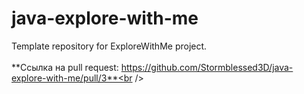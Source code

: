 # java-explore-with-me
Template repository for ExploreWithMe project.<br /> 
<br /> 
**Ссылка на pull request: https://github.com/Stormblessed3D/java-explore-with-me/pull/3**<br /> 
